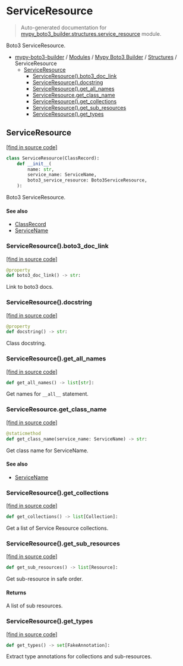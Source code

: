 # ServiceResource

> Auto-generated documentation for [mypy_boto3_builder.structures.service_resource](https://github.com/vemel/mypy_boto3_builder/blob/master/mypy_boto3_builder/structures/service_resource.py) module.

Boto3 ServiceResource.

- [mypy-boto3-builder](../../README.md#mypy_boto3_builder) / [Modules](../../MODULES.md#mypy-boto3-builder-modules) / [Mypy Boto3 Builder](../index.md#mypy-boto3-builder) / [Structures](index.md#structures) / ServiceResource
    - [ServiceResource](#serviceresource)
        - [ServiceResource().boto3_doc_link](#serviceresourceboto3_doc_link)
        - [ServiceResource().docstring](#serviceresourcedocstring)
        - [ServiceResource().get_all_names](#serviceresourceget_all_names)
        - [ServiceResource.get_class_name](#serviceresourceget_class_name)
        - [ServiceResource().get_collections](#serviceresourceget_collections)
        - [ServiceResource().get_sub_resources](#serviceresourceget_sub_resources)
        - [ServiceResource().get_types](#serviceresourceget_types)

## ServiceResource

[[find in source code]](https://github.com/vemel/mypy_boto3_builder/blob/master/mypy_boto3_builder/structures/service_resource.py#L20)

```python
class ServiceResource(ClassRecord):
    def __init__(
        name: str,
        service_name: ServiceName,
        boto3_service_resource: Boto3ServiceResource,
    ):
```

Boto3 ServiceResource.

#### See also

- [ClassRecord](class_record.md#classrecord)
- [ServiceName](../service_name.md#servicename)

### ServiceResource().boto3_doc_link

[[find in source code]](https://github.com/vemel/mypy_boto3_builder/blob/master/mypy_boto3_builder/structures/service_resource.py#L91)

```python
@property
def boto3_doc_link() -> str:
```

Link to boto3 docs.

### ServiceResource().docstring

[[find in source code]](https://github.com/vemel/mypy_boto3_builder/blob/master/mypy_boto3_builder/structures/service_resource.py#L98)

```python
@property
def docstring() -> str:
```

Class docstring.

### ServiceResource().get_all_names

[[find in source code]](https://github.com/vemel/mypy_boto3_builder/blob/master/mypy_boto3_builder/structures/service_resource.py#L123)

```python
def get_all_names() -> list[str]:
```

Get names for `__all__` statement.

### ServiceResource.get_class_name

[[find in source code]](https://github.com/vemel/mypy_boto3_builder/blob/master/mypy_boto3_builder/structures/service_resource.py#L62)

```python
@staticmethod
def get_class_name(service_name: ServiceName) -> str:
```

Get class name for ServiceName.

#### See also

- [ServiceName](../service_name.md#servicename)

### ServiceResource().get_collections

[[find in source code]](https://github.com/vemel/mypy_boto3_builder/blob/master/mypy_boto3_builder/structures/service_resource.py#L134)

```python
def get_collections() -> list[Collection]:
```

Get a list of Service Resource collections.

### ServiceResource().get_sub_resources

[[find in source code]](https://github.com/vemel/mypy_boto3_builder/blob/master/mypy_boto3_builder/structures/service_resource.py#L150)

```python
def get_sub_resources() -> list[Resource]:
```

Get sub-resource in safe order.

#### Returns

A list of sub resources.

### ServiceResource().get_types

[[find in source code]](https://github.com/vemel/mypy_boto3_builder/blob/master/mypy_boto3_builder/structures/service_resource.py#L110)

```python
def get_types() -> set[FakeAnnotation]:
```

Extract type annotations for collections and sub-resources.
